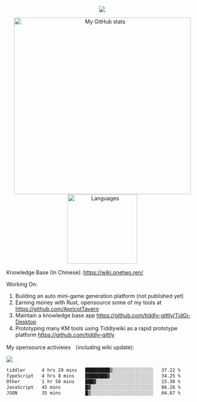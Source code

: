 <a href="https://github.com/linonetwo">
    <p align="center">
        <img src="https://github-profile-trophy.vercel.app/?username=linonetwo&column=7&theme=onedark"/>
    </p>
</a>
<a align="center" href="https://github.com/linonetwo">
  <p align="center">
    <img src="https://github-readme-stats.vercel.app/api?username=linonetwo&show_icons=true&count_private=true" alt="My GitHub stats" width="465"/>
    <img src="https://github-readme-stats.vercel.app/api/top-langs/?username=linonetwo&layout=compact&langs_count=10" alt="Languages" height="183">
  </p>
</a>

Knowledge Base (In Chinese): https://wiki.onetwo.ren/

Working On: 

1. Building an auto mini-game generation platform (not published yet)
1. Earning money with Rust, opensource some of my tools at https://github.com/ApricotTavern
1. Maintain a knowledge base app https://github.com/tiddly-gittly/TidGi-Desktop
1. Prototyping many KM tools using Tiddlywiki as a rapid prototype platform https://github.com/tiddly-gittly

My opensource activieies （including wiki update):

![](https://visitor-badge.glitch.me/badge?page_id=linonetwo.linonetwo)

<!--START_SECTION:waka-->

```txt
tiddler      4 hrs 29 mins   █████████▒░░░░░░░░░░░░░░░   37.22 %
TypeScript   4 hrs 8 mins    ████████▓░░░░░░░░░░░░░░░░   34.25 %
Other        1 hr 50 mins    ███▓░░░░░░░░░░░░░░░░░░░░░   15.30 %
JavaScript   45 mins         █▓░░░░░░░░░░░░░░░░░░░░░░░   06.28 %
JSON         35 mins         █▒░░░░░░░░░░░░░░░░░░░░░░░   04.87 %
```

<!--END_SECTION:waka-->
